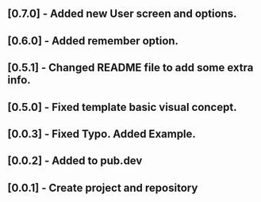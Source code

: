 ## [0.7.0] - Added new User screen and options.

## [0.6.0] - Added remember option.

## [0.5.1] - Changed README file to add some extra info.

## [0.5.0] - Fixed template basic visual concept.

## [0.0.3] - Fixed Typo. Added Example.

## [0.0.2] - Added to pub.dev

## [0.0.1] - Create project and repository